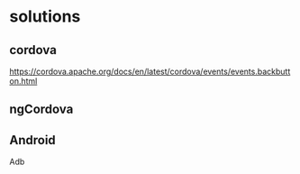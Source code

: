 # solutions

cordova
--
https://cordova.apache.org/docs/en/latest/cordova/events/events.backbutton.html
  
ngCordova
---


Android
---
  
Adb
 
